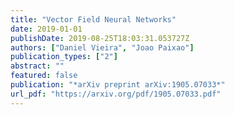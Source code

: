 ```yaml
---
title: "Vector Field Neural Networks"
date: 2019-01-01
publishDate: 2019-08-25T18:03:31.053727Z
authors: ["Daniel Vieira", "Joao Paixao"]
publication_types: ["2"]
abstract: ""
featured: false
publication: "*arXiv preprint arXiv:1905.07033*"
url_pdf: "https://arxiv.org/pdf/1905.07033.pdf"
---
```


